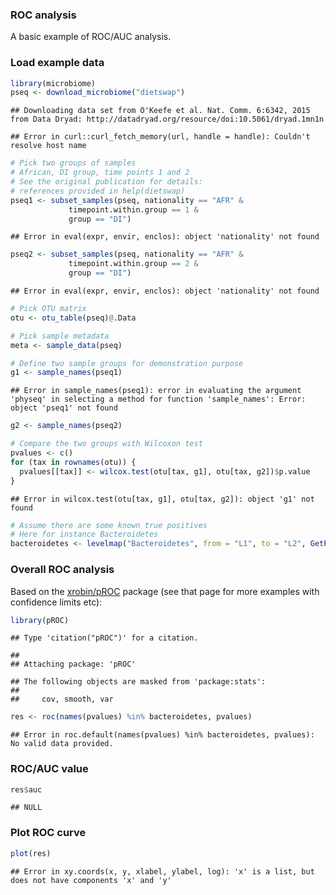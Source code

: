 ### ROC analysis

A basic example of ROC/AUC analysis.


### Load example data


```r
library(microbiome)
pseq <- download_microbiome("dietswap")
```

```
## Downloading data set from O'Keefe et al. Nat. Comm. 6:6342, 2015 from Data Dryad: http://datadryad.org/resource/doi:10.5061/dryad.1mn1n
```

```
## Error in curl::curl_fetch_memory(url, handle = handle): Couldn't resolve host name
```

```r
# Pick two groups of samples
# African, DI group, time points 1 and 2
# See the original publication for details: 
# references provided in help(dietswap)
pseq1 <- subset_samples(pseq, nationality == "AFR" & 
		     timepoint.within.group == 1 & 
		     group == "DI")
```

```
## Error in eval(expr, envir, enclos): object 'nationality' not found
```

```r
pseq2 <- subset_samples(pseq, nationality == "AFR" & 
		     timepoint.within.group == 2 & 
		     group == "DI")
```

```
## Error in eval(expr, envir, enclos): object 'nationality' not found
```

```r
# Pick OTU matrix
otu <- otu_table(pseq)@.Data

# Pick sample metadata
meta <- sample_data(pseq)

# Define two sample groups for demonstration purpose
g1 <- sample_names(pseq1)
```

```
## Error in sample_names(pseq1): error in evaluating the argument 'physeq' in selecting a method for function 'sample_names': Error: object 'pseq1' not found
```

```r
g2 <- sample_names(pseq2)

# Compare the two groups with Wilcoxon test
pvalues <- c()
for (tax in rownames(otu)) {
  pvalues[[tax]] <- wilcox.test(otu[tax, g1], otu[tax, g2])$p.value
}
```

```
## Error in wilcox.test(otu[tax, g1], otu[tax, g2]): object 'g1' not found
```

```r
# Assume there are some known true positives 
# Here for instance Bacteroidetes
bacteroidetes <- levelmap("Bacteroidetes", from = "L1", to = "L2", GetPhylogeny("HITChip", "filtered"))$Bacteroidetes
```


### Overall ROC analysis 

Based on the [xrobin/pROC](https://github.com/xrobin/pROC) package
(see that page for more examples with confidence limits etc):


```r
library(pROC)
```

```
## Type 'citation("pROC")' for a citation.
```

```
## 
## Attaching package: 'pROC'
```

```
## The following objects are masked from 'package:stats':
## 
##     cov, smooth, var
```

```r
res <- roc(names(pvalues) %in% bacteroidetes, pvalues)
```

```
## Error in roc.default(names(pvalues) %in% bacteroidetes, pvalues): No valid data provided.
```


### ROC/AUC value


```r
res$auc
```

```
## NULL
```


### Plot ROC curve


```r
plot(res)
```

```
## Error in xy.coords(x, y, xlabel, ylabel, log): 'x' is a list, but does not have components 'x' and 'y'
```
